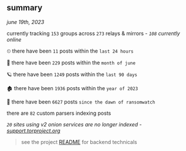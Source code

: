 
## summary
_june 19th, 2023_

currently tracking `153` groups across `273` relays & mirrors - _`108` currently online_

⏲ there have been `11` posts within the `last 24 hours`

🦈 there have been `229` posts within the `month of june`

🪐 there have been `1249` posts within the `last 90 days`

🏚 there have been `1936` posts within the `year of 2023`

🦕 there have been `6627` posts `since the dawn of ransomwatch`

there are `82` custom parsers indexing posts

_`20` sites using v2 onion services are no longer indexed - [support.torproject.org](https://support.torproject.org/onionservices/v2-deprecation/)_

> see the project [README](https://github.com/joshhighet/ransomwatch#ransomwatch--) for backend technicals
